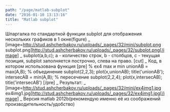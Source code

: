 ```yaml
---
path: "/page/matlab-subplot"
date: "2016-01-10 13:13:16"
title: "Matlab subplot"
---
```

Шпаргалка по стандартной функции subplot для отображения нескольких графиков в 1 окне(figure)
_ [image=http://stud.ashcherbakov.ru/uploads/_pages/32/mini/subplot.png subplot.png]http://stud.ashcherbakov.ru/uploads/_pages/32/subplot.png[/image]
_ subplot(a,b,c); a - количество строк, b - столбцов, c - текущая позиция, subplot заполняется построчно, слева на право.
[cut]
_ Код, в котором использована функция
[pre]
% ex4 max и min
unionAB = max(A,B); % объединение
subplot(2,2,3);
plot(x,unionAB);
title('unionAB');
intersecAB = min(A,B); % пересечение
subplot(2,2,4);
plot(x,intersecAB);
title('intersecAB')
[/pre]
_ Результат:
_ [image=http://stud.ashcherbakov.ru/uploads/_pages/32/mini/ex4img1.jpg ex4img1.jpg]http://stud.ashcherbakov.ru/uploads/_pages/32/ex4img1.jpg[/image]
_ Версия matlab 2012b(рекомендую именно её из соображений производительность/удобство)